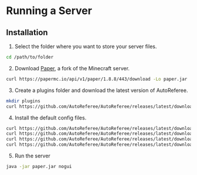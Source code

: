 # Running a Server

## Installation
1. Select the folder where you want to store your server files.
```bash
cd /path/to/folder
```

2. Download [Paper](https://papermc.io/legacy), a fork of the Minecraft server.
```bash
curl https://papermc.io/api/v1/paper/1.8.8/443/download -Lo paper.jar
```

3. Create a plugins folder and download the latest version of AutoReferee.
```bash
mkdir plugins
curl https://github.com/AutoReferee/AutoReferee/releases/latest/download/AutoReferee.jar -Lo plugins/AutoReferee.jar
```

4. Install the default config files.
```bash
curl https://github.com/AutoReferee/AutoReferee/releases/latest/download/server.properties -Lo server.properties
curl https://github.com/AutoReferee/AutoReferee/releases/latest/download/bukkit.yml -Lo bukkit.yml
curl https://github.com/AutoReferee/AutoReferee/releases/latest/download/spigot.yml -Lo spigot.yml
curl https://github.com/AutoReferee/AutoReferee/releases/latest/download/paper.yml -Lo paper.yml
```

5. Run the server
```bash
java -jar paper.jar nogui
```
